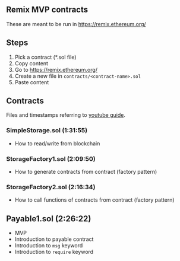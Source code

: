 ## Remix MVP contracts

These are meant to be run in https://remix.ethereum.org/

## Steps
1. Pick a contract (*.sol file)
2. Copy content
3. Go to https://remix.ethereum.org/
4. Create a new file in ``contracts/<contract-name>.sol``
5. Paste content

## Contracts
 Files and timestamps referring to [youtube guide](https://www.youtube.com/watch?v=M576WGiDBdQ&ab_channel=freeCodeCamp.org).

### SimpleStorage.sol (1:31:55)
- How to read/write from blockchain

### StorageFactory1.sol (2:09:50)
- How to generate contracts from contract (factory pattern)

### StorageFactory2.sol (2:16:34)
- How to call functions of contracts from contract (factory pattern)

## Payable1.sol (2:26:22)
- MVP
- Introduction to payable contract
- Introduction to `msg` keyword
- Introduction to `require` keyword